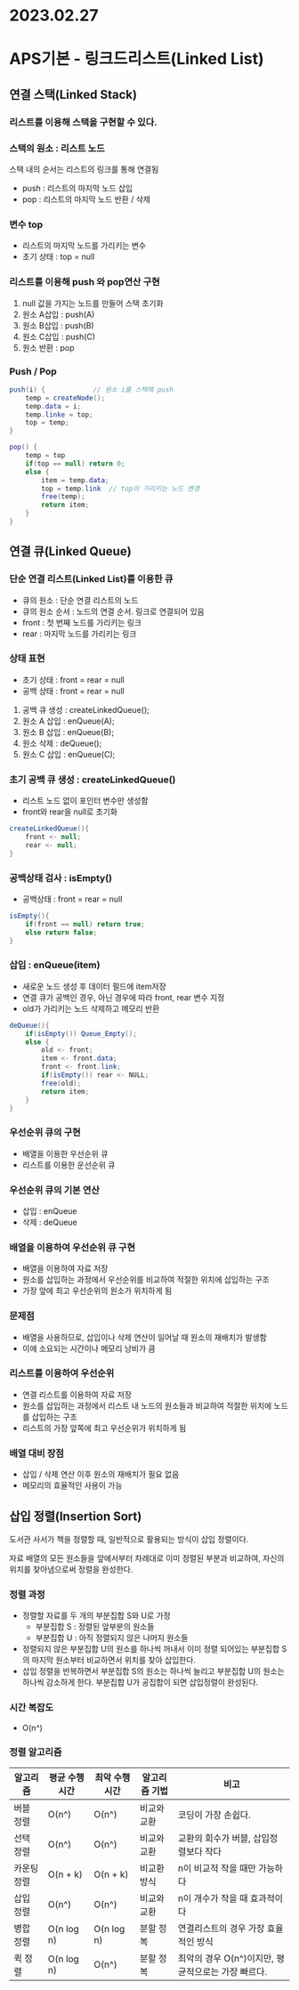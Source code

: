 # 2023.02.27

# APS기본 - 링크드리스트(Linked List)

## 연결 스택(Linked Stack)

### 리스트를 이용해 스택을 구현할 수 있다.

### 스택의 원소 : 리스트 노드

스택 내의 순서는 리스트의 링크를 통해 연결됨

- push : 리스트의 마지막 노드 삽입
- pop : 리스트의 마지막 노드 반환 / 삭제

### 변수 top

- 리스트의 마지막 노드를 가리키는 변수
- 초기 상태 : top = null

### 리스트를 이용해 push 와 pop연산 구현

1. null 값을 가지는 노드를 만들어 스택 초기화
2. 원소 A삽입 : push(A)
3. 원소 B삽입 : push(B)
4. 원소 C삽입 : push(C)
5. 원소 반환 : pop

### Push / Pop

```java
push(i) {            // 원소 i를 스택에 push
	temp = createNode();
	temp.data = i;
	temp.linke = top;
	top = temp;
}

pop() {
	temp = top
	if(top == null) return 0;
	else {
		item = temp.data;
		top = temp.link  // top이 가리키는 노드 변경
		free(temp);
		return item;
	}
}
```

## 연결 큐(Linked Queue)

### 단순 연결 리스트(Linked List)를 이용한 큐

- 큐의 원소 : 단순 연결 리스트의 노드
- 큐의 원소 순서 : 노드의 연결 순서. 링크로 연결되어 있음
- front : 첫 번째 노드를 가리키는 링크
- rear : 마지막 노드를 가리키는 링크

### 상태 표현

- 초기 상태 : front = rear = null
- 공백 상태 : front = rear = null
1. 공백 큐 생성 : createLinkedQueue();
2. 원소 A 삽입 : enQueue(A);
3. 원소 B 삽입 : enQueue(B);
4. 원소 삭제 : deQueue();
5. 원소 C 삽입 : enQueue(C);

### 초기 공백 큐 생성 : createLinkedQueue()

- 리스트 노드 없이 포인터 변수만 생성함
- front와 rear을 null로 초기화

```java
createLinkedQueue(){
	front <- null;
	rear <- null;
}
```

### 공백상태 검사 : isEmpty()

- 공백상태 : front = rear = null

```java
isEmpty(){
	if(front == null) return true;
	else return false;
}
```

### 삽입 : enQueue(item)

- 새로운 노드 생성 후 데이터 필드에 item저장
- 연결 큐가 공백인 경우, 아닌 경우에 따라 front, rear 변수 지정
- old가 가리키는 노드 삭제하고 메모리 반환

```java
deQueue(){
	if(isEmpty()) Queue_Empty();
	else {
		old <- front;
		item <- front.data;
		front <- front.link;
		if(isEmpty()) rear <- NULL;
		free(old);
		return item;
	}
}
```

### 우선순위 큐의 구현

- 배열을 이용한 우선순위 큐
- 리스트를 이용한 운선순위 큐

### 우선순위 큐의 기본 연산

- 삽입 : enQueue
- 삭제 : deQueue

### 배열을 이용하여 우선순위 큐 구현

- 배열을 이용하여 자료 저장
- 원소를 삽입하는 과정에서 우선순위를 비교하여 적절한 위치에 삽입하는 구조
- 가장 앞에 최고 우선순위의 원소가 위치하게 됨

### 문제점

- 배열을 사용하므로, 삽입이나 삭제 연산이 일어날 때 원소의 재배치가 발생함
- 이에 소요되는 시간이나 메모리 낭비가 큼

### 리스트를 이용하여 우선순위

- 연결 리스트를 이용하여 자료 저장
- 원소를 삽입하는 과정에서 리스트 내 노드의 원소들과 비교하여 적절한 위치에 노드를 삽입하는 구조
- 리스트의 가장 앞쪽에 최고 우선순위가 위치하게 됨

### 배열 대비 장점

- 삽입 / 삭제 연산 이후 원소의 재배치가 필요 없음
- 메모리의 효율적인 사용이 가능

## 삽입 정렬(Insertion Sort)

도서관 사서가 책을 정렬할 때, 일반적으로 활용되는 방식이 삽입 정렬이다.

자료 배열의 모든 원소들을 앞에서부터 차례대로 이미 정렬된 부분과 비교하여, 자신의 위치를 찾아냄으로써 정렬을 완성한다.

### 정렬 과정

- 정렬할 자료를 두 개의 부분집합 S와 U로 가정
    - 부분집합 S : 정렬된 앞부분의 원소들
    - 부분집합 U : 아직 정렬되지 않은 나머지 원소들
- 정렬되지 않은 부분집합 U의 원소를 하나씩 꺼내서 이미 정렬 되어있는 부분집합 S의 마지막 원소부터 비교하면서 위치를 찾아 삽입한다.
- 삽입 정렬을 반복하면서 부분집합 S의 원소는 하나씩 늘리고 부분집합 U의 원소는 하나씩 감소하게 한다. 부분집합 U가 공집합이 되면 삽입정렬이 완성된다.

### 시간 복잡도

- O(n^)

### 정렬 알고리즘

| 알고리즘 | 평균 수행시간 | 최악 수행시간 | 알고리즘 기법 | 비고 |
| --- | --- | --- | --- | --- |
| 버블 정렬 | O(n^) | O(n^) | 비교와 교환 | 코딩이 가장 손쉽다. |
| 선택 정렬 | O(n^) | O(n^) | 비교와 교환 | 교환의 회수가 버블, 삽입정렬보다 작다 |
| 카운팅 정렬 | O(n + k) | O(n + k) | 비교환 방식 | n이 비교적 작을 때만 가능하다 |
| 삽입 정렬 | O(n^) | O(n^) | 비교와 교환 | n이 개수가 작을 때 효과적이다 |
|  병합 정렬 | O(n log n) | O(n log n) | 분할 정복 | 연결리스트의 경우 가장 효율적인 방식 |
| 퀵 정렬 | O(n log n) | O(n^) | 분할 정복 |  최악의 경우 O(n^)이지만, 평균적으로는 가장 빠르다. |